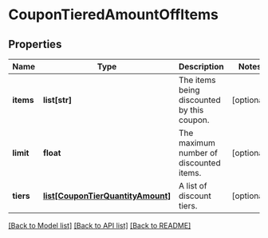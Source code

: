 # CouponTieredAmountOffItems

## Properties
Name | Type | Description | Notes
------------ | ------------- | ------------- | -------------
**items** | **list[str]** | The items being discounted by this coupon. | [optional] 
**limit** | **float** | The maximum number of discounted items. | [optional] 
**tiers** | [**list[CouponTierQuantityAmount]**](CouponTierQuantityAmount.md) | A list of discount tiers. | [optional] 

[[Back to Model list]](../README.md#documentation-for-models) [[Back to API list]](../README.md#documentation-for-api-endpoints) [[Back to README]](../README.md)


